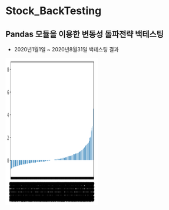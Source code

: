 # Stock_BackTesting
Pandas 모듈을 이용한 변동성 돌파전략 백테스팅
--------------------------------------------------------

- 2020년1월1일 ~ 2020년8월31일 백테스팅 결과

<img src="result.png" height="400" width="250"/>
